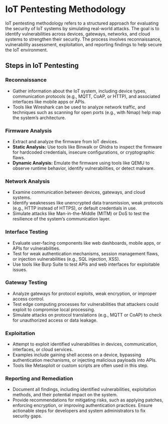 # IoT Pentesting Methodology

IoT pentesting methodology refers to a structured approach for evaluating the security of IoT systems by simulating real-world attacks. The goal is to identify vulnerabilities across devices, gateways, networks, and cloud systems to strengthen their security. The process involves reconnaissance, vulnerability assessment, exploitation, and reporting findings to help secure the IoT environment.

## Steps in IoT Pentesting 

### Reconnaissance

- Gather information about the IoT system, including device types, communication protocols (e.g., MQTT, CoAP, or HTTP), and associated interfaces like mobile apps or APIs.
- Tools like Wireshark can be used to analyze network traffic, and techniques such as scanning for open ports (e.g., with Nmap) help map the system’s architecture.

### Firmware Analysis

- Extract and analyze the firmware from IoT devices.
- **Static Analysis:** Use tools like Binwalk or Ghidra to inspect the firmware for hardcoded credentials, insecure configurations, or cryptographic flaws.
- **Dynamic Analysis:** Emulate the firmware using tools like QEMU to observe runtime behavior, identify vulnerabilities, or detect malware.

### Network Analysis

- Examine communication between devices, gateways, and cloud systems.
- Identify weaknesses like unencrypted data transmission, weak protocols (e.g., HTTP instead of HTTPS), or default credentials in use.
- Simulate attacks like Man-in-the-Middle (MITM) or DoS to test the resilience of the system’s communication layer.

### Interface Testing

- Evaluate user-facing components like web dashboards, mobile apps, or APIs for vulnerabilities.
- Test for weak authentication mechanisms, session management flaws, or injection vulnerabilities (e.g., SQL injection, XSS).
- Use tools like Burp Suite to test APIs and web interfaces for exploitable issues.

### Gateway Testing

- Analyze gateways for protocol exploits, weak encryption, or improper access control.
- Test edge computing processes for vulnerabilities that attackers could exploit to compromise local processing.
- Simulate attacks on protocol translations (e.g., MQTT or CoAP) to check for unauthorized access or data leakage.

### Exploitation

- Attempt to exploit identified vulnerabilities in devices, communication, interfaces, or cloud services.
- Examples include gaining shell access on a device, bypassing authentication mechanisms, or injecting malicious payloads into APIs.
- Tools like Metasploit or custom scripts are often used in this step.

### Reporting and Remediation

- Document all findings, including identified vulnerabilities, exploitation methods, and their potential impact on the system.
- Provide recommendations for mitigating risks, such as applying patches, enforcing encryption, or improving authentication practices.
Ensure actionable steps for developers and system administrators to fix security gaps.
